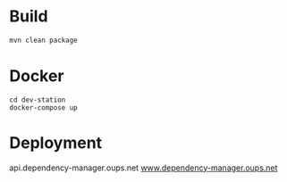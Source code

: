 # Build

```bash
mvn clean package
```

# Docker

```
cd dev-station
docker-compose up
```

# Deployment

api.dependency-manager.oups.net
www.dependency-manager.oups.net

